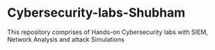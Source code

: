 # Cybersecurity-labs-Shubham
This repository comprises of Hands-on Cybersecurity labs with SIEM, Network Analysis and attack Simulations
